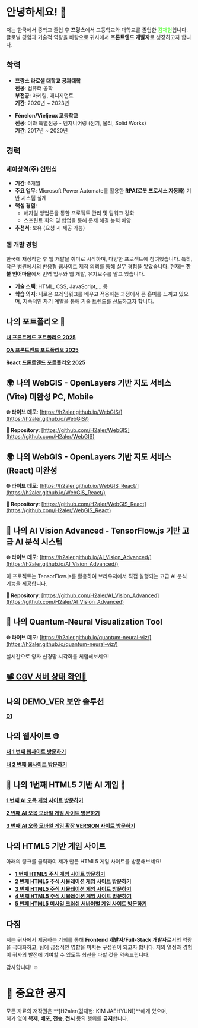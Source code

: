 # 안녕하세요! 👋

저는 한국에서 중학교 졸업 후 **프랑스**에서 고등학교와 대학교를 졸업한 <span style="color: #39FF14;">김재현</span>입니다. 글로벌 경험과 기술적 역량을 바탕으로 귀사에서 **프론트엔드 개발자**로 성장하고자 합니다.

## 학력

- **프랑스 라로셸 대학교 공과대학**  
  **전공**: 컴퓨터 공학  
  **부전공**: 마케팅, 매니지먼트  
  **기간**: 2020년 ~ 2023년  

- **Fénelon/Vieljeux 고등학교**  
  **전공**: 이과 특별전공 - 엔지니어링 (전기, 물리, Solid Works)  
  **기간**: 2017년 ~ 2020년  


## 경력
### 세아상역(주) 인턴십
- **기간**: 6개월
- **주요 업무**: Microsoft Power Automate를 활용한 **RPA(로봇 프로세스 자동화)** 기반 시스템 설계
- **핵심 경험**:
  - 애자일 방법론을 통한 프로젝트 관리 및 팀워크 강화
  - 스프린트 회의 및 협업을 통해 문제 해결 능력 배양
- **추천서**: 보유 (요청 시 제공 가능)

### 웹 개발 경험
한국에 재정착한 후 웹 개발을 취미로 시작하며, 다양한 프로젝트에 참여했습니다. 특히, 작은 병원에서의 반응형 웹사이트 제작 의뢰를 통해 실무 경험을 쌓았습니다. 현재는 **한불 언어마을**에서 번역 업무와 웹 개발, 유지보수를 맡고 있습니다.

- **기술 스택**: HTML, CSS, JavaScript,... 등
- **학습 의지**: 새로운 프레임워크를 배우고 적용하는 과정에서 큰 흥미를 느끼고 있으며, 지속적인 자기 계발을 통해 기술 트렌드를 선도하고자 합니다.

## 나의 포트폴리오 🌟

[**내 프론트엔드 포트폴리오 2025**](https://h2aler.github.io/my-frontend-portfolio-2025/)  <!-- 여기에 실제 포트폴리오 주소로 바꾸세요! -->

[**QA 프론트엔드 포트폴리오 2025**](https://h2aler.github.io/QA-my-frontend-portfolio-2025/)

[**React 프론트엔드 포트폴리오 2025**](https://h2aler.github.io/react-frontend-portfolio-2025/#/)

## 🌍 나의 WebGIS - OpenLayers 기반 지도 서비스 (Vite) 미완성 PC, Mobile

**🌐 라이브 데모**: [https://h2aler.github.io/WebGIS/](https://h2aler.github.io/WebGIS/)

**📂 Repository**: [https://github.com/H2aler/WebGIS](https://github.com/H2aler/WebGIS)

## 🌍 나의 WebGIS - OpenLayers 기반 지도 서비스 (React) 미완성

**🌐 라이브 데모**: [https://h2aler.github.io/WebGIS_React/](https://h2aler.github.io/WebGIS_React/)

**📂 Repository**: [https://github.com/H2aler/WebGIS_React](https://github.com/H2aler/WebGIS_React)

## 🤖 나의 AI Vision Advanced - TensorFlow.js 기반 고급 AI 분석 시스템

**🌐 라이브 데모**: [https://h2aler.github.io/AI_Vision_Advanced/](https://h2aler.github.io/AI_Vision_Advanced/)

이 프로젝트는 TensorFlow.js를 활용하여 브라우저에서 직접 실행되는 고급 AI 분석 기능을 제공합니다.

**📂 Repository**: [https://github.com/H2aler/AI_Vision_Advanced](https://github.com/H2aler/AI_Vision_Advanced)


## 🚀 나의 Quantum‑Neural Visualization Tool

**🌐 라이브 데모**: [https://h2aler.github.io/quantum-neural-viz/](https://h2aler.github.io/quantum-neural-viz/)

실시간으로 양자 신경망 시각화를 체험해보세요!

## [**📽️ CGV 서버 상태 확인🍿**](https://h2aler.github.io/korean-cgv-web-developer-toolkit/)

## 나의 DEMO_VER 보안 솔루션
[**D1**](https://github.com/H2aler/secure-future)

## 나의 웹사이트 🌐
[**내 1 번째 웹사이트 방문하기**](https://h2aler.github.io/My_Site/)  <!-- 여기에 실제 웹사이트 주소로 바꾸세요! -->

[**내 2 번째 웹사이트 방문하기**](https://h2aler.github.io/My_Site_Two/)  <!-- 여기에 실제 웹사이트 주소로 바꾸세요! -->

## 🌟 나의 1번째 HTML5 기반  AI 게임 🌟

[**1 번째 AI 오목 게임 사이트 방문하기**](https://h2aler.github.io/HTML5_AI_GAME_ONE/)  <!-- 여기에 실제 웹사이트 주소로 바꾸세요! -->

[**2 번째 AI 오목 모바일 게임 사이트 방문하기**](https://h2aler.github.io/HTML5_AI_GAME_ONE_MOBILE/)

[**3 번째 AI 오목 모바일 게임 확장 VERSION 사이트 방문하기**](https://h2aler.github.io/HTML5_AI_GAME_TWO_MOBILE/)

## 나의 HTML5 기반 게임 사이트

아래의 링크를 클릭하여 제가 만든 HTML5 게임 사이트를 방문해보세요!

- [**1 번째 HTML5 주식 게임 사이트 방문하기**](https://h2aler.github.io/HTML5_GAME/)  <!-- 여기에 실제 웹사이트 주소로 바꾸세요! -->
- [**2 번째 HTML5 주식 시뮬레이션 게임 사이트 방문하기**](https://h2aler.github.io/HTML5_GAME_TWO/)  <!-- 여기에 실제 웹사이트 주소로 바꾸세요! -->
- [**3 번째 HTML5 주식 시뮬레이션 게임 사이트 방문하기**](https://h2aler.github.io/HTML5_GAME_THREE/)  <!-- 여기에 실제 웹사이트 주소로 바꾸세요! -->
- [**4 번째 HTML5 주식 시뮬레이션 게임 사이트 방문하기**](https://h2aler.github.io/HTML5_GAME_FOUR/)  <!-- 여기에 실제 웹사이트 주소로 바꾸세요! -->
- [**5 번째 HTML5 미사일 크러쉬 서바이벌 게임 사이트 방문하기**](https://h2aler.github.io/HTML5_GAME_FIVE/)  <!-- 여기에 실제 웹사이트 주소로 바꾸세요! -->
  
## 다짐
저는 귀사에서 제공하는 기회를 통해 **Frontend 개발자/Full-Stack 개발자**로서의 역량을 극대화하고, 팀에 긍정적인 영향을 미치는 구성원이 되고자 합니다. 저의 열정과 경험이 귀사의 발전에 기여할 수 있도록 최선을 다할 것을 약속드립니다.

감사합니다! ☺️

# 📢 중요한 공지

모든 자료의 저작권은 **[H2aler(김재현: KIM JAEHYUN)]**에게 있으며,  
허가 없이 **복제, 배포, 전송, 전시** 등의 행위를 **금지**합니다.


<!--
**H2aler/H2aler** is a ✨ _special_ ✨ repository because its `README.md` (this file) appears on your GitHub profile.

Here are some ideas to get you started:

- 🔭 I’m currently working on ...
- 🌱 I’m currently learning ...
- 👯 I’m looking to collaborate on ...
- 🤔 I’m looking for help with ...
- 💬 Ask me about ...
- 📫 How to reach me: ...
- 😄 Pronouns: ...
- ⚡ Fun fact: ...
-->

